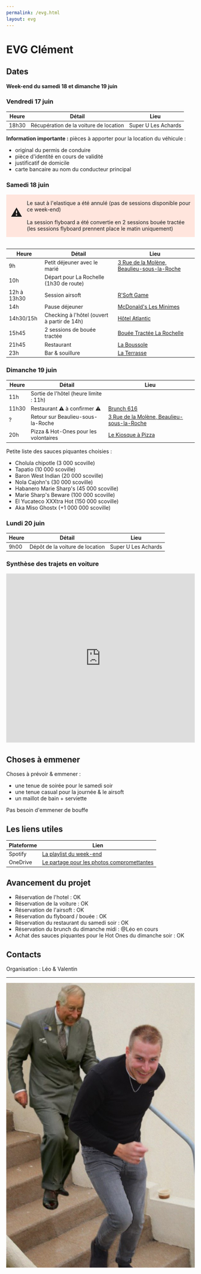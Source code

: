 ```yaml
---
permalink: /evg.html
layout: evg
---
```


# EVG Clément

## Dates

**Week-end du samedi 18 et dimanche 19 juin**

### Vendredi 17 juin

Heure | Détail | Lieu
----- | ------ | ----
18h30 | Récupération de la voiture de location | Super U Les Achards

**Information importante  :** pièces à apporter pour la location du véhicule :

- original du permis de conduire
- pièce d'identité en cours de validité
- justificatif de domicile
- carte bancaire au nom du conducteur principal

### Samedi 18 juin

<div style="background-color: #FFE5DD; display: flex;">
  <div style="width: 100px; text-align: center;"><p style="font-size: 30px;">⚠️</p></div>
  <div>
    <p>Le saut à l'elastique a été annulé (pas de sessions disponible pour ce week-end)<br><br>La session flyboard a été convertie en 2 sessions bouée tractée (les sessions flyboard prennent place le matin uniquement)</p>
  </div>
</div>

<br>

Heure | Détail | Lieu
----- | ------ | ----
9h | Petit déjeuner avec le marié | [3 Rue de la Molène, Beaulieu-sous-la-Roche](https://goo.gl/maps/kwypuVizZA9okams8)
10h | Départ pour La Rochelle (1h30 de route) |
12h à 13h30 | Session airsoft | [R'Soft Game](https://g.page/R-soft-Game?share)
14h | Pause déjeuner | [McDonald's Les Minimes](https://goo.gl/maps/WpmR7sVwwZt2Yz7P9)
14h30/15h | Checking à l'hôtel (ouvert à partir de 14h) | [Hôtel Atlantic](https://goo.gl/maps/1WBiEvgxKCLvLzbp9)
15h45 | 2 sessions de bouée tractée | [Bouée Tractée La Rochelle](https://goo.gl/maps/uMdMk4xYboj4X9A27)
21h45 | Restaurant | [La Boussole](https://g.page/la-boussole-la-rochelle?share)
23h | Bar & souillure | [La Terrasse](https://g.page/laterrasselr?share)

### Dimanche 19 juin

Heure | Détail | Lieu
----- | ------ | ----
11h | Sortie de l'hôtel (heure limite : 11h) |
11h30 | Restaurant ⚠️ à confirmer ⚠️ | [Brunch 616](https://g.page/brunch616?share)
? | Retour sur Beaulieu-sous-la-Roche | [3 Rue de la Molène, Beaulieu-sous-la-Roche](https://goo.gl/maps/kwypuVizZA9okams8)
20h | Pizza & Hot-Ones pour les volontaires | [Le Kiosque à Pizza](https://goo.gl/maps/zH9YpPCe7mKcXmsTA)

Petite liste des sauces piquantes choisies :

- Cholula chipotle (3 000 scoville)
- Tapatio (10 000 scoville)
- Baron West Indian (20 000 scoville)
- Nola Cajohn's (30 000 scoville)
- Habanero Marie Sharp's (45 000 scoville)
- Marie Sharp's Beware (100 000 scoville)
- El Yucateco XXXtra Hot (150 000 scoville)
- Aka Miso Ghostx (+1 000 000 scoville)

### Lundi 20 juin

Heure | Détail | Lieu
----- | ------ | ----
9h00 | Dépôt de la voiture de location | Super U Les Achards

### Synthèse des trajets  en voiture

<iframe src="https://www.google.com/maps/embed?pb=!1m34!1m12!1m3!1d352217.8607269634!2d-1.5693426537452777!3d46.39513450925847!2m3!1f0!2f0!3f0!3m2!1i1024!2i768!4f13.1!4m19!3e0!4m5!1s0x480437e038af086f%3A0x26bd1fbd5ed85c99!2sBeaulieu-sous-la-Roche!3m2!1d46.677521!2d-1.610318!4m5!1s0x4801499996680af7%3A0x3f5ebfca716a2147!2sR&#39;soft%20Game%20-%20Terrain%20d&#39;Airsoft%20indoor%20%2F%20Paintball%20%2FL&#39;activit%C3%A9%20de%20loisir%20%C3%A0%20La%20Rochelle%20-%20Aigrefeuille%20d&#39;Aunis%2C%20zi%20des%20grands%20champs%2C%20Aigrefeuille-d&#39;Aunis!3m2!1d46.1134322!2d-0.9735727999999999!4m5!1s0x48015383c9253d75%3A0x405d39260ee9640!2sLa%20Rochelle!3m2!1d46.160329!2d-1.151139!5e0!3m2!1sen!2sfr!4v1653127901443!5m2!1sen!2sfr" width="100%" height="450" style="border:0;" allowfullscreen="" loading="lazy" referrerpolicy="no-referrer-when-downgrade"></iframe>

## Choses à emmener

Choses à prévoir & emmener :

- une tenue de soirée pour le samedi soir
- une tenue casual pour la journée & le airsoft
- un maillot de bain + serviette

Pas besoin d'emmener de bouffe

## Les liens utiles

Plateforme | Lien
---------- | ----
Spotify | [La playlist du week-end](https://open.spotify.com/playlist/0mYFHXW6temhSXGNnjs3iC?si=8bf133a43ce3436f)
OneDrive | [Le partage pour les photos compromettantes](https://1drv.ms/u/s!AmiqB-xYe-mKwnPnMHLN_qhG4fBC?e=ubzxxG)

## Avancement du projet

- Réservation de l'hotel : OK
- Réservation de la voiture : OK
- Réservation de l'airsoft : OK
- Réservation du flyboard / bouée : OK
- Réservation du restaurant du samedi soir : OK
- Réservation du brunch du dimanche midi : @Léo en cours
- Achat des sauces piquantes pour le Hot Ones du dimanche soir : OK



## Contacts

Organisation : Léo & Valentin

---

![Clement vs. Le Prince Charles](/evg/meme.jpg)
